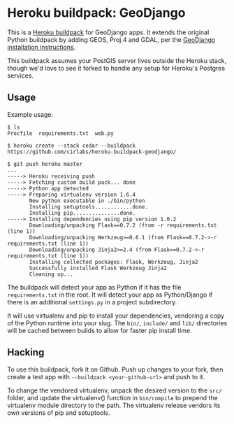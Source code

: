 Heroku buildpack: GeoDjango
========================

This is a [Heroku buildpack](http://devcenter.heroku.com/articles/buildpacks) for GeoDjango apps.
It extends the original Python buildpack by adding GEOS, Proj.4 and GDAL, per the [GeoDjango installation
instructions](https://docs.djangoproject.com/en/dev/ref/contrib/gis/install/).

This buildpack assumes your PostGIS server lives outside the Heroku stack, though we'd love to see it
forked to handle any setup for Heroku's Postgres services.

Usage
-----

Example usage:

    $ ls
    Procfile  requirements.txt  web.py

    $ heroku create --stack cedar --buildpack https://github.com/cirlabs/heroku-buildpack-geodjango/

    $ git push heroku master
    ...
    -----> Heroku receiving push
    -----> Fetching custom build pack... done
    -----> Python app detected
    -----> Preparing virtualenv version 1.6.4
           New python executable in ./bin/python
           Installing setuptools............done.
           Installing pip...............done.
    -----> Installing dependencies using pip version 1.0.2
           Downloading/unpacking Flask==0.7.2 (from -r requirements.txt (line 1))
           Downloading/unpacking Werkzeug>=0.6.1 (from Flask==0.7.2->-r requirements.txt (line 1))
           Downloading/unpacking Jinja2>=2.4 (from Flask==0.7.2->-r requirements.txt (line 1))
           Installing collected packages: Flask, Werkzeug, Jinja2
           Successfully installed Flask Werkzeug Jinja2
           Cleaning up...

The buildpack will detect your app as Python if it has the file `requirements.txt` in the root. It will detect your app as Python/Django if there is an additional `settings.py` in a project subdirectory.

It will use virtualenv and pip to install your dependencies, vendoring a copy of the Python runtime into your slug.  The `bin/`, `include/` and `lib/` directories will be cached between builds to allow for faster pip install time.

Hacking
-------

To use this buildpack, fork it on Github.  Push up changes to your fork, then create a test app with `--buildpack <your-github-url>` and push to it.

To change the vendored virtualenv, unpack the desired version to the `src/` folder, and update the virtualenv() function in `bin/compile` to prepend the virtualenv module directory to the path. The virtualenv release vendors its own versions of pip and setuptools.
